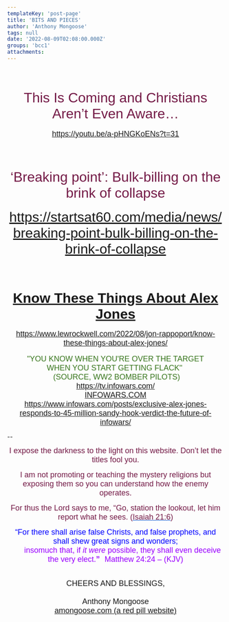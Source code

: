 ```yaml
---
templateKey: 'post-page'
title: 'BITS AND PIECES'
author: 'Anthony Mongoose'
tags: null
date: '2022-08-09T02:08:00.000Z'
groups: 'bcc1'
attachments:
---
```

<html><head></head><body><div dir="ltr"><div class="gmail_default" style="font-family:tahoma,sans-serif;font-size:small;text-align:center"><br></div><div class="gmail_default" style="font-family:tahoma,sans-serif;font-size:small;text-align:center">
<h1><span style="font-weight:normal"><span style="color:rgb(116,27,71)"><font size="6">This Is Coming and Christians Aren’t Even Aware…</font></span></span></h1>

</div><div class="gmail_default" style="font-family:tahoma,sans-serif;text-align:center"><font size="4"><a href="https://youtu.be/a-pHNGKoENs?t=31" target="_blank">https://youtu.be/a-pHNGKoENs?t=31</a></font></div><div class="gmail_default" style="font-family:tahoma,sans-serif;text-align:center"><br></div><div class="gmail_default" style="font-family:tahoma,sans-serif;text-align:center"><br></div><div class="gmail_default" style="font-family:tahoma,sans-serif;text-align:center">
<h1><span style="color:rgb(116,27,71)"><font size="6"><span style="font-weight:normal">‘Breaking point’: Bulk-billing on the brink of collapse</span></font></span></h1>

</div><div class="gmail_default" style="font-family:tahoma,sans-serif;text-align:center"><span style="color:rgb(116,27,71)"><font size="6"><a href="https://startsat60.com/media/news/breaking-point-bulk-billing-on-the-brink-of-collapse" target="_blank">https://startsat60.com/media/news/breaking-point-bulk-billing-on-the-brink-of-collapse</a><br></font></span></div><div class="gmail_default" style="font-family:tahoma,sans-serif;text-align:center"><br></div><div class="gmail_default" style="font-family:tahoma,sans-serif;text-align:center"><br></div><div class="gmail_default" style="font-family:tahoma,sans-serif;text-align:center"><br></div><div class="gmail_default" style="font-family:tahoma,sans-serif;text-align:center">
<h2><span style="color:rgb(116,27,71)"><font size="6"><a href="https://www.lewrockwell.com/2022/08/jon-rappoport/know-these-things-about-alex-jones/" rel="bookmark" title="Know These Things About Alex Jones" target="_blank">Know These Things About Alex Jones</a></font></span></h2><div><font size="4"><a href="https://www.lewrockwell.com/2022/08/jon-rappoport/know-these-things-about-alex-jones/" target="_blank">https://www.lewrockwell.com/2022/08/jon-rappoport/know-these-things-about-alex-jones/</a><br></font></div><div><br></div><div><span style="color:rgb(56,118,29)"><font size="4">"YOU KNOW WHEN YOU'RE OVER THE TARGET</font></span></div><div><span style="color:rgb(56,118,29)"><font size="4">WHEN YOU START GETTING FLACK"&nbsp; <br></font></span></div><div><span style="color:rgb(56,118,29)"><font size="4">&nbsp;(SOURCE, WW2 BOMBER PILOTS)</font></span><br></div><div><font size="4"></font></div><div><font size="4"><a href="https://tv.infowars.com/" target="_blank">https://tv.infowars.com/</a></font></div><div><font size="4"><a href="http://INFOWARS.COM" target="_blank">INFOWARS.COM</a><br></font></div><div><font size="4"><a href="https://www.infowars.com/posts/exclusive-alex-jones-responds-to-45-million-sandy-hook-verdict-the-future-of-infowars/" target="_blank">https://www.infowars.com/posts/exclusive-alex-jones-responds-to-45-million-sandy-hook-verdict-the-future-of-infowars/</a></font></div>

<span style="color:rgb(116,27,71)"><font size="6"></font></span></div>-- <br><div dir="ltr" data-smartmail="gmail_signature"><div dir="ltr"><div><p style="font-family:tahoma,sans-serif;text-align:center;color:rgb(136,136,136)"><span style="color:rgb(116,27,71)"><font size="4" face="tahoma, sans-serif">I expose the darkness to the light on this website. Don’t let the titles fool you.</font></span></p><p style="font-family:tahoma,sans-serif;text-align:center;color:rgb(136,136,136)"><span style="color:rgb(116,27,71)"><font size="4" face="tahoma, sans-serif">I am not promoting or teaching the mystery religions but exposing them so you can understand how the enemy operates.</font></span></p><p style="color:rgb(34,34,34);font-family:tahoma,sans-serif;text-align:center"><font size="4" face="tahoma, sans-serif"><font color="#741b47">For thus the Lord says to me, “Go, station the lookout, let him report what he sees. (</font><a href="https://www.kingjamesbibleonline.org/Isaiah-21-6/" style="color:rgb(17,85,204)" target="_blank"><font color="#741b47">Isaiah 21:6</font></a><font color="#741b47">)</font></font></p><p style="color:rgb(136,136,136)"><span style="font-family:tahoma,sans-serif;text-align:center"><span style="color:rgb(116,27,71)"></span></span></p><p style="color:rgb(34,34,34);font-family:tahoma,sans-serif;text-align:center"><font size="4" face="tahoma, sans-serif"><font color="#741b47"><font size="4" face="tahoma, sans-serif"><font color="#888888"><font size="4" face="tahoma, sans-serif"><font color="#741b47"><font color="#888888"><span style="color:rgb(0,0,255)"><font size="6"><font size="4">“For there shall arise false Christs, and false prophets, and shall shew great signs and wonders;<span></span></font><b><span style="font-size:small"><font size="4"></font><br>&nbsp; &nbsp; &nbsp; &nbsp;&nbsp;&nbsp;<font size="4" face="tahoma, sans-serif"><font color="#888888"><font size="4" face="tahoma, sans-serif"><font color="#741b47"><font color="#888888"><span style="color:rgb(0,0,255)"><font size="6"><b><font size="4"><span style="color:rgb(153,0,255)"><span style="font-weight:normal">insomuch that,</span></span><span></span><span><span style="font-weight:normal">&nbsp;</span></span><span style="color:rgb(153,0,255)"><span></span><span><span style="font-weight:normal"></span></span><span style="font-weight:normal">if&nbsp;</span><i><span style="font-weight:normal">it were</span></i><span style="font-weight:normal">&nbsp;possible</span></span><span><span style="color:rgb(153,0,255)"><span style="font-weight:normal">,</span></span></span><span style="color:rgb(153,0,255)"><span><span style="font-weight:normal">&nbsp;</span></span><span style="font-weight:normal">they shall&nbsp;</span><span><span style="font-weight:normal">even&nbsp;</span></span><span style="font-weight:normal">deceive the very elect.</span></span></font></b><font size="4"><span style="color:rgb(153,0,255)">”</span></font><span style="font-size:small">&nbsp;&nbsp;<span style="color:rgb(153,0,255)">&nbsp;</span></span></font><span style="font-weight:normal"><span style="color:rgb(153,0,255)"><font size="4">Matthew 24:24 – (</font><font size="4"><span style="font-size:small"></span>KJV)</font></span></span></span></font></font></font></font></font></span></b></font></span></font></font></font></font></font></font></font></p></div><div style="text-align:center"><font size="4" face="tahoma, sans-serif"><br></font></div><div style="text-align:center"><font size="4" face="tahoma, sans-serif">CHEERS AND BLESSINGS,</font></div><div style="text-align:center"><font size="4" face="tahoma,sans-serif"><br></font></div><div style="text-align:center"><font size="4" face="tahoma,sans-serif">Anthony Mongoose</font></div><div style="text-align:center"><font face="tahoma,sans-serif"><a href="https://amongoose.com" target="_blank"><font size="4">amongoose.com (a red pill website)</font></a><br></font></div></div></div></div>
</body></html>